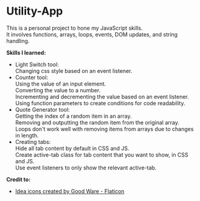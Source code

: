 # Utility-App

This is a personal project to hone my JavaScript skills. 
<br>It involves functions, arrays, loops, events, DOM updates, and string handling.

**Skills I learned:**
- Light Switch tool: 
<br>Changing css style based on an event listener.
- Counter tool: 
<br>Using the value of an input element.
<br>Converting the value to a number.
<br>Incrementing and decrementing the value based on an event listener.
<br>Using function parameters to create conditions for code readability.
- Quote Generator tool:
<br>Getting the index of a random item in an array.
<br>Removing and outputting the random item from the original array. 
<br>Loops don't work well with removing items from arrays due to changes in length.
- Creating tabs:
<br>Hide all tab content by default in CSS and JS.
<br>Create active-tab class for tab content that you want to show, in CSS and JS.
<br>Use event listeners to only show the relevant active-tab.

**Credit to:**
- <a href="https://www.flaticon.com/free-icons/idea" title="idea icons">Idea icons created by Good Ware - Flaticon</a>
